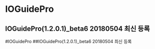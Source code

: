 IOGuidePro
=====================
IOGuidePro(1.2.0.1)_beta6 20180504 최신 등록
---------------------

#IOGuidePro
##IOGuidePro(1.2.0.1)_beta6 20180504 최신 등록

